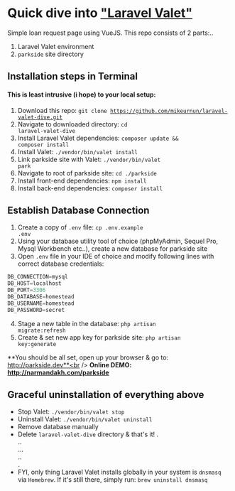 # Quick dive into ["Laravel Valet"](https://laravel.com/docs/5.3/valet)
Simple loan request page using VueJS. This repo consists of 2 parts:..<br />
1. Laravel Valet environment<br />
2. <code>parkside</code> site directory

## Installation steps in Terminal
#### This is least intrusive (i hope) to your local setup:
1. Download this repo: <code>git clone https://github.com/mikeurnun/laravel-valet-dive.git</code>
2. Navigate to downloaded directory: <code>cd laravel-valet-dive</code>
3. Install Laravel Valet dependencies: <code>composer update && composer install</code>
4. Install Valet: <code>./vendor/bin/valet install</code>
5. Link parkside site with Valet: <code>./vendor/bin/valet park</code>
6. Navigate to root of parkside site: <code>cd ./parkside</code>
7. Install front-end dependencies: <code>npm install</code>
8. Install back-end dependencies: <code>composer install</code>

## Establish Database Connection
1. Create a copy of <code>.env</code> file: <code>cp .env.example .env</code>
2. Using your database utility tool of choice (phpMyAdmin, Sequel Pro, Mysql Workbench etc..), create a new database for parkside site
3. Open <code>.env</code> file in your IDE of choice and modify following lines with correct database credentials:
```javascript
DB_CONNECTION=mysql
DB_HOST=localhost
DB_PORT=3306
DB_DATABASE=homestead
DB_USERNAME=homestead
DB_PASSWORD=secret
```
4. Stage a new table in the database: <code>php artisan migrate:refresh</code>
5. Create & set new app key for parkside site: <code>php artisan key:generate</code>

**You should be all set, open up your browser & go to: http://parkside.dev**<br />
**Online DEMO: http://narmandakh.com/parkside**
## Graceful uninstallation of everything above
- Stop Valet: <code>./vendor/bin/valet stop</code>
- Uninstall Valet: <code>./vendor/bin/valet uninstall</code>
- Remove database manually
- Delete `laravel-valet-dive` directory & that's it!
.<br />
..<br />
...<br />
..<br />
.<br />
- FYI, only thing Laravel Valet installs globally in your system is <code>dnsmasq</code> via <code>Homebrew</code>. If it's still there, simply run:
<code>brew uninstall dnsmasq</code>
